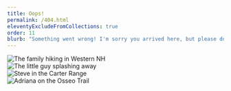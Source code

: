 ```yaml
---
title: Oops!
permalink: /404.html
eleventyExcludeFromCollections: true
order: 11
blurb: "Something went wrong! I'm sorry you arrived here, but please don't get discouraged. Try clicking my logo at the top of the page to get to my homepage. Please feel free to  to let me know about your misadventure, and I'll fix it straight away. Thanks for taking time to visit my site!"
---
```


<div class="page-section page-section--compact-top pt-3">
  <div class="container-fluid container-fluid--maxwidth">
    <div class="row justify-content-center">
      <div class="col align-self-center d-none d-sm-block d-md-block d-lg-block">
        <img src="/images/about/about1.jpg" class="img-fluid" alt="The family hiking in Western NH">
      </div>
      <div class="col align-self-start d-none d-lg-block">
        <img src="/images/about/about2.jpg" class="img-fluid" alt="The little guy splashing away">
      </div>
      <div class="col align-self-end pt-lg-5">
        <img src="/images/about/about3.jpg" class="img-fluid" alt="Steve in the Carter Range">
      </div>
      <div class="col align-self-center d-none d-xl-block">
        <img src="/images/about/about4.jpg" class="img-fluid" alt="Adriana on the Osseo Trail">
      </div>
    </div>
  </div>
</div>
